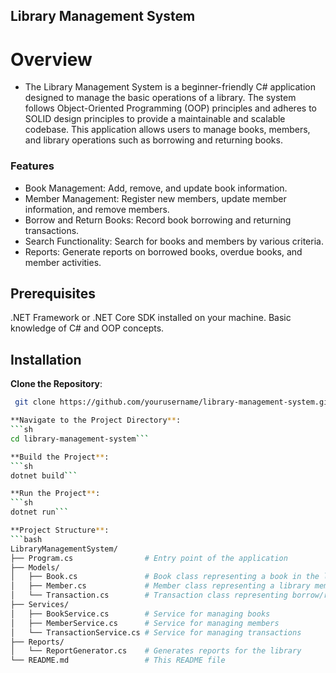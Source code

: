 ## Library Management System
# Overview
- The Library Management System is a beginner-friendly C# application designed to manage the basic operations of a library. The system follows Object-Oriented Programming (OOP) principles and adheres to SOLID design principles to provide a maintainable and scalable codebase. This application allows users to manage books, members, and library operations such as borrowing and returning books.

### Features
- Book Management: Add, remove, and update book information.
- Member Management: Register new members, update member information, and remove members.
- Borrow and Return Books: Record book borrowing and returning transactions.
- Search Functionality: Search for books and members by various criteria.
- Reports: Generate reports on borrowed books, overdue books, and member activities.

## Prerequisites
.NET Framework or .NET Core SDK installed on your machine.
Basic knowledge of C# and OOP concepts.

## Installation
 **Clone the Repository**:
   ```sh
    git clone https://github.com/yourusername/library-management-system.git ```

**Navigate to the Project Directory**:
```sh
cd library-management-system```

**Build the Project**:
   ```sh
dotnet build```

**Run the Project**:
   ```sh
dotnet run```

**Project Structure**:
```bash
LibraryManagementSystem/
├── Program.cs                # Entry point of the application
├── Models/
│   ├── Book.cs               # Book class representing a book in the library
│   ├── Member.cs             # Member class representing a library member
│   └── Transaction.cs        # Transaction class representing borrow/return transactions
├── Services/
│   ├── BookService.cs        # Service for managing books
│   ├── MemberService.cs      # Service for managing members
│   └── TransactionService.cs # Service for managing transactions
├── Reports/
│   └── ReportGenerator.cs    # Generates reports for the library
└── README.md                 # This README file
```



